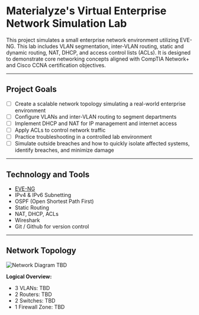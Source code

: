 # Materialyze's Virtual Enterprise Network Simulation Lab

This project simulates a small enterprise network environment utilizing EVE-NG. This lab includes VLAN segmentation, inter-VLAN routing, static and dynamic routing, NAT, DHCP, and access control lists (ACLs). It is designed to demonstrate core networking concepts aligned with CompTIA Network+ and Cisco CCNA certification objectives.

---

## Project Goals

- [ ] Create a scalable network topology simulating a real-world enterprise environment
- [ ] Configure VLANs and inter-VLAN routing to segment departments
- [ ] Implement DHCP and NAT for IP management and internet access
- [ ] Apply ACLs to control network traffic
- [ ] Practice troubleshooting in a controlled lab environment
- [ ] Simulate outside breaches and how to quickly isolate affected systems, identify breaches, and minimize damage

---

## Technology and Tools

- [EVE-NG ](https://www.eve-ng.net/)
- IPv4 & IPv6 Subnetting
- OSPF (Open Shortest Path First)
- Static Routing
- NAT, DHCP, ACLs
- Wireshark
- Git / Github for version control

---

## Network Topology

![Network Diagram TBD](topology-diagram.png)

**Logical Overview:** 

- 3 VLANs: TBD
- 2 Routers: TBD
- 2 Switches: TBD
- 1 Firewall Zone: TBD
